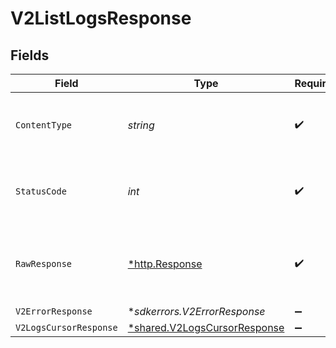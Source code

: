 # V2ListLogsResponse


## Fields

| Field                                                                              | Type                                                                               | Required                                                                           | Description                                                                        |
| ---------------------------------------------------------------------------------- | ---------------------------------------------------------------------------------- | ---------------------------------------------------------------------------------- | ---------------------------------------------------------------------------------- |
| `ContentType`                                                                      | *string*                                                                           | :heavy_check_mark:                                                                 | HTTP response content type for this operation                                      |
| `StatusCode`                                                                       | *int*                                                                              | :heavy_check_mark:                                                                 | HTTP response status code for this operation                                       |
| `RawResponse`                                                                      | [*http.Response](https://pkg.go.dev/net/http#Response)                             | :heavy_check_mark:                                                                 | Raw HTTP response; suitable for custom response parsing                            |
| `V2ErrorResponse`                                                                  | **sdkerrors.V2ErrorResponse*                                                       | :heavy_minus_sign:                                                                 | Error                                                                              |
| `V2LogsCursorResponse`                                                             | [*shared.V2LogsCursorResponse](../../../pkg/models/shared/v2logscursorresponse.md) | :heavy_minus_sign:                                                                 | OK                                                                                 |